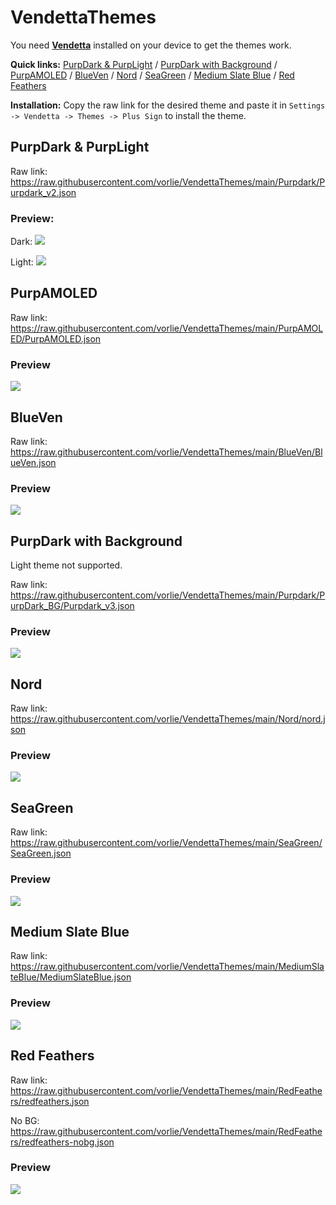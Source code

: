# VendettaThemes
You need **[Vendetta](https://github.com/vendetta-mod/Vendetta#installing)** installed on your device to get the themes work.

**Quick links:**
[PurpDark & PurpLight](https://github.com/vorlie/VendettaThemes#purpdark--purplight) / [PurpDark with Background](https://github.com/vorlie/VendettaThemes#purpdark-with-background) / [PurpAMOLED](https://github.com/vorlie/VendettaThemes#purpamoled) / [BlueVen](https://github.com/vorlie/VendettaThemes#blueven) / [Nord](https://github.com/vorlie/VendettaThemes#nord) / [SeaGreen](https://github.com/vorlie/VendettaThemes#seagreen) / [Medium Slate Blue](https://github.com/vorlie/VendettaThemes#medium-slate-blue) / [Red Feathers](https://github.com/vorlie/VendettaThemes#red-feathers)

**Installation:**
Copy the raw link for the desired theme and paste it in `Settings -> Vendetta -> Themes -> Plus Sign` to install the theme.

## PurpDark & PurpLight
Raw link: https://raw.githubusercontent.com/vorlie/VendettaThemes/main/Purpdark/Purpdark_v2.json

### Preview:

Dark:
![](https://us-east-1.tixte.net/uploads/i.vorlie.pl/preview.jpg)

Light:
![](https://us-east-1.tixte.net/uploads/i.vorlie.pl/light_preview.jpg)


## PurpAMOLED
Raw link: https://raw.githubusercontent.com/vorlie/VendettaThemes/main/PurpAMOLED/PurpAMOLED.json

### Preview

![](https://us-east-1.tixte.net/uploads/i.vorlie.pl/AMOLED_preview.jpg)


## BlueVen
Raw link: https://raw.githubusercontent.com/vorlie/VendettaThemes/main/BlueVen/BlueVen.json

### Preview
![](https://us-east-1.tixte.net/uploads/i.vorlie.pl/BlueVen_preview.jpg)

## PurpDark with Background
Light theme not supported.

Raw link: https://raw.githubusercontent.com/vorlie/VendettaThemes/main/Purpdark/PurpDark_BG/Purpdark_v3.json

### Preview

![](https://us-east-1.tixte.net/uploads/i.vorlie.pl/pdv3.png)

## Nord
Raw link: https://raw.githubusercontent.com/vorlie/VendettaThemes/main/Nord/nord.json

### Preview

![](https://us-east-1.tixte.net/uploads/i.vorlie.pl/nord_preview.jpg)

## SeaGreen
Raw link: https://raw.githubusercontent.com/vorlie/VendettaThemes/main/SeaGreen/SeaGreen.json

### Preview
![](https://us-east-1.tixte.net/uploads/i.vorlie.pl/seagreen_preview.jpg)

## Medium Slate Blue
Raw link: https://raw.githubusercontent.com/vorlie/VendettaThemes/main/MediumSlateBlue/MediumSlateBlue.json

### Preview
![](https://us-east-1.tixte.net/uploads/i.vorlie.pl/mediumslateblue.png)

## Red Feathers
Raw link: https://raw.githubusercontent.com/vorlie/VendettaThemes/main/RedFeathers/redfeathers.json

No BG: https://raw.githubusercontent.com/vorlie/VendettaThemes/main/RedFeathers/redfeathers-nobg.json

### Preview
![]([https://vorlie.pl/src/img/redfeathers.png](https://us-east-1.tixte.net/uploads/i.vorlie.pl/redfeathers.png)https://us-east-1.tixte.net/uploads/i.vorlie.pl/redfeathers.png)
